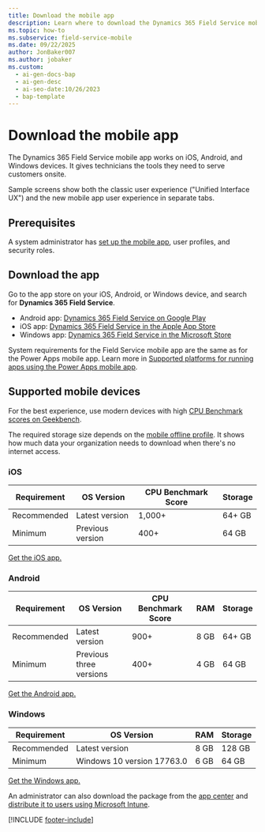 ```yaml
---
title: Download the mobile app
description: Learn where to download the Dynamics 365 Field Service mobile app and get started with field service operations on the go.
ms.topic: how-to
ms.subservice: field-service-mobile
ms.date: 09/22/2025
author: JonBaker007
ms.author: jobaker
ms.custom:
  - ai-gen-docs-bap
  - ai-gen-desc
  - ai-seo-date:10/26/2023
  - bap-template
---
```


# Download the mobile app

The Dynamics 365 Field Service mobile app works on iOS, Android, and Windows devices. It gives technicians the tools they need to serve customers onsite.

Sample screens show both the classic user experience ("Unified Interface UX") and the new mobile app user experience in separate tabs.

## Prerequisites

A system administrator has [set up the mobile app](set-up-field-service-mobile.md), user profiles, and security roles.

## Download the app

Go to the app store on your iOS, Android, or Windows device, and search for **Dynamics 365 Field Service**.

- Android app: [Dynamics 365 Field Service on Google Play](https://play.google.com/store/apps/details?id=com.microsoft.crm.crmphone.fieldServices)
- iOS app: [Dynamics 365 Field Service in the Apple App Store](https://apps.apple.com/us/app/field-service-dynamics-365/id1485579247)
- Windows app: [Dynamics 365 Field Service in the Microsoft Store](https://apps.microsoft.com/detail/9PMX4FNSSF5P)

System requirements for the Field Service mobile app are the same as for the Power Apps mobile app. Learn more in [Supported platforms for running apps using the Power Apps mobile app](/power-apps/limits-and-config#supported-platforms-for-running-apps-using-the-power-apps-mobile-app).

## Supported mobile devices

For the best experience, use modern devices with high [CPU Benchmark scores on Geekbench](https://browser.geekbench.com/v5/cpu/singlecore).

The required storage size depends on the [mobile offline profile](work-offline.md). It shows how much data your organization needs to download when there's no internet access.

### iOS

| Requirement   |OS Version |CPU Benchmark Score| Storage|
| --- | --- |--- | --- |
| Recommended| Latest version | 1,000+ | 64+ GB |
| Minimum | Previous version | 400+ | 64 GB |

[Get the iOS app.](https://aka.ms/fsmobile-apple)

### Android

| Requirement  | OS Version  | CPU Benchmark Score   | RAM   | Storage   |
| ------------ | ------------ | ------------ | ------------ | ------------ |
| Recommended  | Latest version  | 900+   | 8 GB   | 64+ GB|
| Minimum  |  Previous three versions   | 400+   | 4 GB   | 64 GB|

[Get the Android app.](https://aka.ms/fsmobile-google)

### Windows

| Requirement  |OS Version |RAM| Storage|
| --- | --- |--- | --- |
| Recommended| Latest version |	8 GB	| 128 GB	|
| Minimum |	Windows 10 version 17763.0 |	6 GB |	64 GB	|

[Get the Windows app.](https://aka.ms/fsmobile-win)

An administrator can also download the package from the [app center](https://install.appcenter.ms/orgs/dynamics365-mobile/apps/field-service-windows-store-signed-builds/distribution_groups/public%20release) and [distribute it to users using Microsoft Intune](/mem/intune/apps/apps-windows-10-app-deploy).

[!INCLUDE [footer-include](../../includes/footer-banner.md)]
